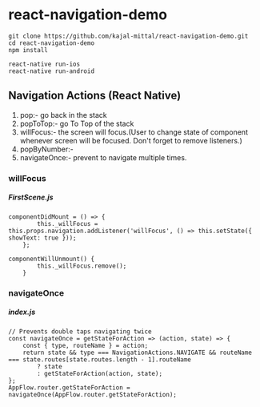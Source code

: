 # react-navigation-demo
```
git clone https://github.com/kajal-mittal/react-navigation-demo.git
cd react-navigation-demo
npm install

react-native run-ios
react-native run-android
```
## Navigation Actions (React Native)

1. pop:- go back in the stack
2. popToTop:- go To Top of the stack
3. willFocus:- the screen will focus.(User to change state of component whenever screen will be focused. Don't forget to remove listeners.)
4. popByNumber:- 
5. navigateOnce:- prevent to navigate multiple times.
 
### willFocus
##### FirstScene.js
```
componentDidMount = () => {
		this._willFocus = this.props.navigation.addListener('willFocus', () => this.setState({ showText: true }));
	};
```
```
componentWillUnmount() {
		this._willFocus.remove();
	}
```

### navigateOnce 
##### index.js

```
// Prevents double taps navigating twice
const navigateOnce = getStateForAction => (action, state) => {
	const { type, routeName } = action;
	return state && type === NavigationActions.NAVIGATE && routeName === state.routes[state.routes.length - 1].routeName
		? state
		: getStateForAction(action, state);
};
AppFlow.router.getStateForAction = navigateOnce(AppFlow.router.getStateForAction);

```
